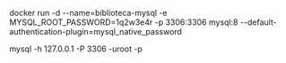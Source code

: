 docker run -d --name=biblioteca-mysql -e MYSQL_ROOT_PASSWORD=1q2w3e4r -p 3306:3306 mysql:8 --default-authentication-plugin=mysql_native_password


mysql -h 127.0.0.1 -P 3306 -uroot -p
